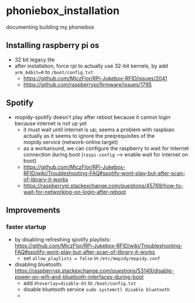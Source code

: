 # phoniebox_installation
documenting building my phoniebox


## Installing raspberry pi os
- 32 bit legacy lite
- after installation, force rpi to actually use 32-bit kernels, by add `arm_64bit=0` to `/boot/config.txt`
  - https://github.com/MiczFlor/RPi-Jukebox-RFID/issues/2041
  - https://github.com/raspberrypi/firmware/issues/1795

## Spotify
- mopidy-spotify doesn't play after reboot because it cannot login because internet is not up yet
  - it must wait until internet is up; seems a problem with raspbian actually as it seems to ignore the preqrequisites of the mopidy.service (network-online.target)
  - as a workaround, we can configure the raspberry to wait for internet connection during boot (`raspi-config` --> enable wait for internet on boot)
  - https://github.com/MiczFlor/RPi-Jukebox-RFID/wiki/Troubleshooting-FAQ#spotify-wont-play-but-after-scan-of-library-it-works
  - https://raspberrypi.stackexchange.com/questions/45769/how-to-wait-for-networking-on-login-after-reboot

## Improvements
### faster startup
- by disabling refreshing spotify playlists: https://github.com/MiczFlor/RPi-Jukebox-RFID/wiki/Troubleshooting-FAQ#spotify-wont-play-but-after-scan-of-library-it-works
  - set `allow_playlists = false` in `/etc/mopidy/mopidy.conf`
- disabling bluetooth: https://raspberrypi.stackexchange.com/questions/53149/disable-power-on-wifi-and-bluetooth-interfaces-during-boot
  - add `dtoverlay=disable-bt` to `/boot/config.txt`
  - disable bluetooth service `sudo systemctl disable bluetooth`
  - 
